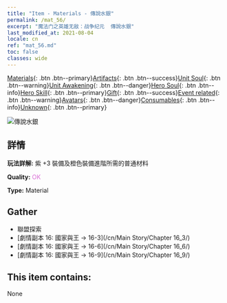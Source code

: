 ```yaml
---
title: "Item - Materials - 傳說水銀"
permalink: /mat_56/
excerpt: "魔法门之英雄无敌：战争纪元  傳說水銀"
last_modified_at: 2021-08-04
locale: cn
ref: "mat_56.md"
toc: false
classes: wide
---
```

 [Materials](/ItemsCN/){: .btn .btn--primary}[Artifacts](/ItemsCN/Artifacts/){: .btn .btn--success}[Unit Soul](/ItemsCN/UnitSoul/){: .btn .btn--warning}[Unit Awakening](/ItemsCN/UnitAwakening/){: .btn .btn--danger}[Hero Soul](/ItemsCN/HeroSoul/){: .btn .btn--info}[Hero Skill](/ItemsCN/HeroSkill/){: .btn .btn--primary}[Gift](/ItemsCN/Gift/){: .btn .btn--success}[Event related](/ItemsCN/Events/){: .btn .btn--warning}[Avatars](/ItemsCN/Avatars/){: .btn .btn--danger}[Consumables](/ItemsCN/Consumables/){: .btn .btn--info}[Unknown](/ItemsCN/Unknown/){: .btn .btn--primary}

 ![傳說水銀](/images/t/i_cailiao_shuiyin2.png)

## 詳情
 **玩法詳解:** 紫 +3 裝備及橙色裝備進階所需的普通材料

 **Quality:** <span style="color: #DA70D6">OK</span>

 **Type:** Material

## Gather

*    聯盟探索 
*    [劇情副本 16: 國家與王 -> 16-3](/cn/Main Story/Chapter 16_3/) 
*    [劇情副本 16: 國家與王 -> 16-6](/cn/Main Story/Chapter 16_6/) 
*    [劇情副本 16: 國家與王 -> 16-9](/cn/Main Story/Chapter 16_9/) 

## This item contains:

  None

